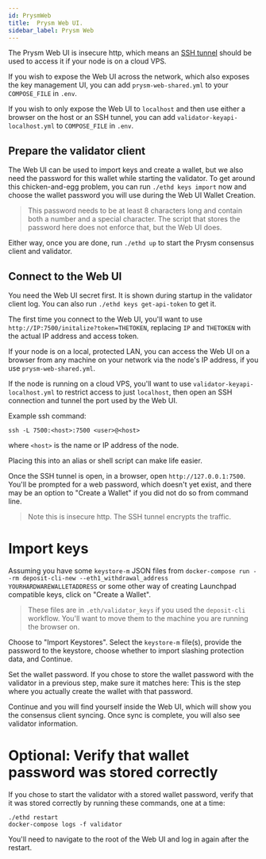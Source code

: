 ```yaml
---
id: PrysmWeb
title:  Prysm Web UI.
sidebar_label: Prysm Web
---
```


The Prysm Web UI is insecure http, which means an [SSH tunnel](https://www.howtogeek.com/168145/how-to-use-ssh-tunneling/)
should be used to access it if your node is on a cloud VPS.

If you wish to expose the Web UI across the network, which also exposes the key management UI, you can add `prysm-web-shared.yml` to your `COMPOSE_FILE` in `.env`.

If you wish to only expose the Web UI to `localhost` and then use either a browser on the host or an SSH tunnel, you can add `validator-keyapi-localhost.yml` to `COMPOSE_FILE` in `.env`.

## Prepare the validator client

The Web UI can be used to import keys and create a wallet, but we also need the password for this
wallet while starting the validator. To get around this chicken-and-egg problem, you can run
`./ethd keys import` now and choose the wallet password you will use during
the Web UI Wallet Creation.

> This password needs to be at least 8 characters long and contain both a number and a special
> character. The script that stores the password here does not enforce that, but the Web UI does.

Either way, once you are done, run `./ethd up` to start the Prysm consensus client
and validator.

## Connect to the Web UI

You need the Web UI secret first. It is shown during startup in the validator client log. You can also run `./ethd keys get-api-token` to get it.

The first time you connect to the Web UI, you'll want to use `http://IP:7500/initalize?token=THETOKEN`, replacing `IP` and `THETOKEN` with the actual IP address and access token.

If your node is on a local, protected LAN, you can access the Web UI on a browser from any machine on your network via the node's IP address, if you use `prysm-web-shared.yml`.

If the node is running on a cloud VPS, you'll want to use `validator-keyapi-localhost.yml` to restrict access to just `localhost`, then open an SSH connection and tunnel the port used by the Web UI.

Example ssh command:
```
ssh -L 7500:<host>:7500 <user>@<host>
```

where `<host>` is the name or IP address of the node.

Placing this into an alias or shell script can make life easier.

Once the SSH tunnel is open, in a browser, open `http://127.0.0.1:7500`. You'll be prompted for a web password,
which doesn't yet exist, and there may be an option to "Create a Wallet" if you did not do so from
command line.

> Note this is insecure http. The SSH tunnel encrypts the traffic.

# Import keys

Assuming you have some `keystore-m` JSON files from `docker-compose run --rm deposit-cli-new --eth1_withdrawal_address YOURHARDWAREWALLETADDRESS` or some other way of creating Launchpad compatible keys, click on "Create a Wallet".

> These files are in `.eth/validator_keys` if you used the `deposit-cli` workflow. You'll want to
> move them to the machine you are running the browser on.

Choose to "Import Keystores". Select the `keystore-m` file(s), provide the password to the keystore, choose whether to import slashing protection data, and Continue.

Set the wallet password.  If you chose to store the wallet password with the validator in a previous step,
make sure it matches here: This is the step where you actually create the wallet with that password.

Continue and you will find yourself inside the Web UI, which will show you the consensus client syncing. Once sync is
complete, you will also see validator information.

# Optional: Verify that wallet password was stored correctly

If you chose to start the validator with a stored wallet password, verify that it was stored correctly by running these commands, one at a time:

```
./ethd restart
docker-compose logs -f validator
```

You'll need to navigate to the root of the Web UI and log in again after the restart.
